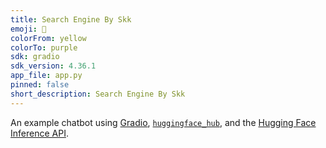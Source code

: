 ```yaml
---
title: Search Engine By Skk
emoji: 💬
colorFrom: yellow
colorTo: purple
sdk: gradio
sdk_version: 4.36.1
app_file: app.py
pinned: false
short_description: Search Engine By Skk
---
```


An example chatbot using [Gradio](https://gradio.app), [`huggingface_hub`](https://huggingface.co/docs/huggingface_hub/v0.22.2/en/index), and the [Hugging Face Inference API](https://huggingface.co/docs/api-inference/index).